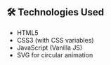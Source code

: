 ## 🛠️ Technologies Used

- HTML5
- CSS3 (with CSS variables)
- JavaScript (Vanilla JS)
- SVG for circular animation
